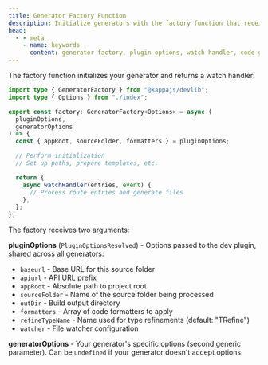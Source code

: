 ```yaml
---
title: Generator Factory Function
description: Initialize generators with the factory function that receives plugin options and returns a watch handler for processing route entries and generating files.
head:
  - - meta
    - name: keywords
      content: generator factory, plugin options, watch handler, code generation, formatters, generator initialization, route processing
---
```


The factory function initializes your generator and returns a watch handler:

```ts
import type { GeneratorFactory } from "@kappajs/devlib";
import type { Options } from "./index";

export const factory: GeneratorFactory<Options> = async (
  pluginOptions,
  generatorOptions
) => {
  const { appRoot, sourceFolder, formatters } = pluginOptions;

  // Perform initialization
  // Set up paths, prepare templates, etc.

  return {
    async watchHandler(entries, event) {
      // Process route entries and generate files
    },
  };
};
```

The factory receives two arguments:

**pluginOptions** (`PluginOptionsResolved`) - Options passed to the dev plugin,
shared across all generators:
- `baseurl` - Base URL for this source folder
- `apiurl` - API URL prefix
- `appRoot` - Absolute path to project root
- `sourceFolder` - Name of the source folder being processed
- `outDir` - Build output directory
- `formatters` - Array of code formatters to apply
- `refineTypeName` - Name used for type refinements (default: "TRefine")
- `watcher` - File watcher configuration

**generatorOptions** - Your generator's specific options (second generic parameter).
Can be `undefined` if your generator doesn't accept options.

